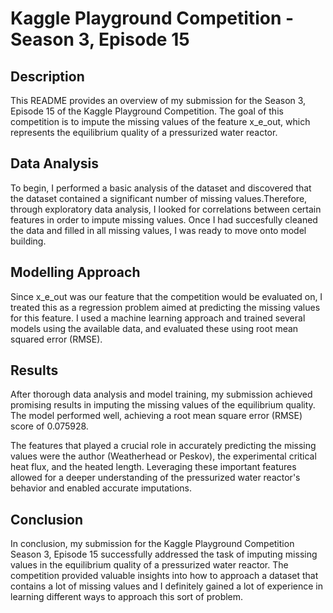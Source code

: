 # Kaggle Playground Competition - Season 3, Episode 15

## Description
This README provides an overview of my submission for the Season 3, Episode 15 of the Kaggle Playground Competition. The goal of this competition is to impute the missing values of the feature x_e_out, which represents the equilibrium quality of a pressurized water reactor.

## Data Analysis
To begin, I performed a basic analysis of the dataset and discovered that the dataset contained a significant number of missing values.Therefore, through exploratory data analysis, I looked for correlations between certain features in order to impute missing values. Once I had succesfully cleaned the data and filled in all missing values, I was ready to move onto model building. 

## Modelling Approach
Since x_e_out was our feature that the competition would be evaluated on, I treated this as a regression problem aimed at predicting the missing values for this feature. I used a machine learning approach and trained several models using the available data, and evaluated these using root mean squared error (RMSE). 

## Results
After thorough data analysis and model training, my submission achieved promising results in imputing the missing values of the equilibrium quality. The model performed well, achieving a root mean square error (RMSE) score of 0.075928.

The features that played a crucial role in accurately predicting the missing values were the author (Weatherhead or Peskov), the experimental critical heat flux, and the heated length. Leveraging these important features allowed for a deeper understanding of the pressurized water reactor's behavior and enabled accurate imputations.

## Conclusion
In conclusion, my submission for the Kaggle Playground Competition Season 3, Episode 15 successfully addressed the task of imputing missing values in the equilibrium quality of a pressurized water reactor. The competition provided valuable insights into how to approach a dataset that contains a lot of missing values and I definitely gained a lot of experience in learning different ways to approach this sort of problem. 